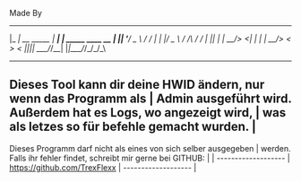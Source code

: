 Made By
  _____              _____ _                 
 |_   _| __ _____  _|  ___| | _____  ____  __
   | || '__/ _ \ \/ / |_  | |/ _ \ \/ /\ \/ /
   | || | |  __/>  <|  _| | |  __/>  <  >  < 
   |_||_|  \___/_/\_\_|   |_|\___/_/\_\/_/\_\


------------------------------------------------------------------                                             			  
Dieses Tool kann dir deine HWID ändern, nur wenn das Programm als |
Admin ausgeführt wird. Außerdem hat es Logs, wo angezeigt wird,   |
was als letzes so für befehle gemacht wurden. 			  |
------------------------------------------------------------------- 
Dieses Programm darf nicht als eines von sich selber ausgegeben   |
werden. Falls ihr fehler findet, schreibt mir gerne bei GITHUB:   |
								  |
-------------------                                               |
https://github.com/TrexFlexx                                      |
------------------- 						  |
